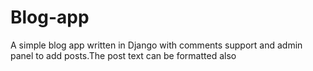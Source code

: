 # Blog-app
A simple blog app written in Django with comments support and admin panel to add posts.The post text can be formatted also
